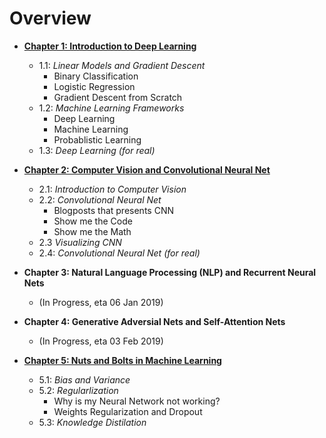 
# Overview

- [**Chapter 1: Introduction to Deep Learning**](https://github.com/datasciencesg/workshops/tree/master/LearnItYourself/Beginners/Chapter1.md)
  - 1.1: *Linear Models and Gradient Descent*
    - Binary Classification
    - Logistic Regression
    - Gradient Descent from Scratch
  - 1.2: *Machine Learning Frameworks*
    - Deep Learning
    - Machine Learning
    - Probablistic Learning
  - 1.3: *Deep Learning (for real)*

- [**Chapter 2: Computer Vision and Convolutional Neural Net**](https://github.com/datasciencesg/workshops/tree/master/LearnItYourself/Beginners/Chapter2.md)
  - 2.1: *Introduction to Computer Vision*
  - 2.2: *Convolutional Neural Net*
    - Blogposts that presents CNN
    - Show me the Code
    - Show me the Math
  - 2.3 *Visualizing CNN*
  - 2.4: *Convolutional Neural Net (for real)*
  
  
- **Chapter 3: Natural Language Processing (NLP) and Recurrent Neural Nets** 
  - (In Progress, eta 06 Jan 2019)
 
 
- **Chapter 4: Generative Adversial Nets and Self-Attention Nets** 
  - (In Progress, eta 03 Feb 2019)
 
 
- [**Chapter 5: Nuts and Bolts in Machine Learning**](https://github.com/datasciencesg/workshops/tree/master/LearnItYourself/Beginners/Chapter5.md)
  - 5.1: *Bias and Variance*
  - 5.2: *Regularlization*
    - Why is my Neural Network not working?
    - Weights Regularization and Dropout
  - 5.3: *Knowledge Distilation*
